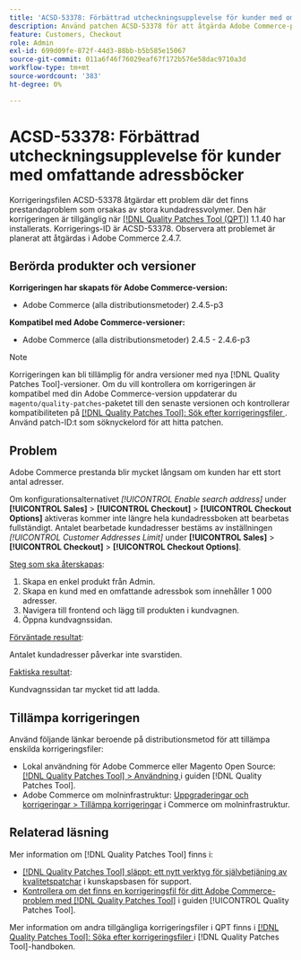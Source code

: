 ```yaml
---
title: 'ACSD-53378: Förbättrad utcheckningsupplevelse för kunder med omfattande adressböcker'
description: Använd patchen ACSD-53378 för att åtgärda Adobe Commerce-problemet där det finns prestandaproblem som orsakas av stora kundadressvolymer.
feature: Customers, Checkout
role: Admin
exl-id: 699d09fe-872f-44d3-88bb-b5b585e15067
source-git-commit: 011a6f46f76029eaf67f172b576e58dac9710a3d
workflow-type: tm+mt
source-wordcount: '383'
ht-degree: 0%

---
```


# ACSD-53378: Förbättrad utcheckningsupplevelse för kunder med omfattande adressböcker

Korrigeringsfilen ACSD-53378 åtgärdar ett problem där det finns prestandaproblem som orsakas av stora kundadressvolymer. Den här korrigeringen är tillgänglig när [[!DNL Quality Patches Tool (QPT)]](https://experienceleague.adobe.com/sv/docs/commerce-operations/tools/quality-patches-tool/quality-patches-tool-to-self-serve-quality-patches) 1.1.40 har installerats. Korrigerings-ID är ACSD-53378. Observera att problemet är planerat att åtgärdas i Adobe Commerce 2.4.7.

## Berörda produkter och versioner

**Korrigeringen har skapats för Adobe Commerce-version:**

* Adobe Commerce (alla distributionsmetoder) 2.4.5-p3

**Kompatibel med Adobe Commerce-versioner:**

* Adobe Commerce (alla distributionsmetoder) 2.4.5 - 2.4.6-p3

>[!NOTE]
>
>Korrigeringen kan bli tillämplig för andra versioner med nya [!DNL Quality Patches Tool]-versioner. Om du vill kontrollera om korrigeringen är kompatibel med din Adobe Commerce-version uppdaterar du `magento/quality-patches`-paketet till den senaste versionen och kontrollerar kompatibiliteten på [[!DNL Quality Patches Tool]: Sök efter korrigeringsfiler ](https://experienceleague.adobe.com/tools/commerce-quality-patches/index.html?lang=sv-SE). Använd patch-ID:t som söknyckelord för att hitta patchen.

## Problem

Adobe Commerce prestanda blir mycket långsam om kunden har ett stort antal adresser.

Om konfigurationsalternativet *[!UICONTROL Enable search address]* under **[!UICONTROL Sales]** > **[!UICONTROL Checkout]** > **[!UICONTROL Checkout Options]** aktiveras kommer inte längre hela kundadressboken att bearbetas fullständigt. Antalet bearbetade kundadresser bestäms av inställningen *[!UICONTROL Customer Addresses Limit]* under **[!UICONTROL Sales]** > **[!UICONTROL Checkout]** > **[!UICONTROL Checkout Options]**.

<u>Steg som ska återskapas</u>:

1. Skapa en enkel produkt från Admin.
1. Skapa en kund med en omfattande adressbok som innehåller 1 000 adresser.
1. Navigera till frontend och lägg till produkten i kundvagnen.
1. Öppna kundvagnssidan.

<u>Förväntade resultat</u>:

Antalet kundadresser påverkar inte svarstiden.

<u>Faktiska resultat</u>:

Kundvagnssidan tar mycket tid att ladda.

## Tillämpa korrigeringen

Använd följande länkar beroende på distributionsmetod för att tillämpa enskilda korrigeringsfiler:

* Lokal användning för Adobe Commerce eller Magento Open Source: [[!DNL Quality Patches Tool] > Användning ](/help/tools/quality-patches-tool/usage.md) i guiden [!DNL Quality Patches Tool].
* Adobe Commerce om molninfrastruktur: [Uppgraderingar och korrigeringar > Tillämpa korrigeringar](https://experienceleague.adobe.com/docs/commerce-cloud-service/user-guide/develop/upgrade/apply-patches.html?lang=sv-SE) i Commerce om molninfrastruktur.

## Relaterad läsning

Mer information om [!DNL Quality Patches Tool] finns i:

* [[!DNL Quality Patches Tool] släppt: ett nytt verktyg för självbetjäning av kvalitetspatchar](https://experienceleague.adobe.com/sv/docs/commerce-operations/tools/quality-patches-tool/quality-patches-tool-to-self-serve-quality-patches) i kunskapsbasen för support.
* [Kontrollera om det finns en korrigeringsfil för ditt Adobe Commerce-problem med  [!DNL Quality Patches Tool]](/help/tools/quality-patches-tool/patches-available-in-qpt/check-patch-for-magento-issue-with-magento-quality-patches.md) i guiden [!UICONTROL Quality Patches Tool].


Mer information om andra tillgängliga korrigeringsfiler i QPT finns i [[!DNL Quality Patches Tool]: Söka efter korrigeringsfiler ](https://experienceleague.adobe.com/tools/commerce-quality-patches/index.html?lang=sv-SE) i [!DNL Quality Patches Tool]-handboken.
